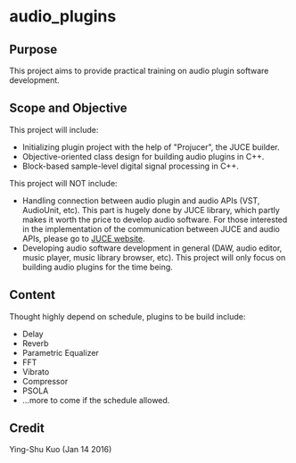 # audio_plugins

## Purpose

This project aims to provide practical training on audio plugin software development.

## Scope and Objective

This project will include:
* Initializing plugin project with the help of "Projucer", the JUCE builder.
* Objective-oriented class design for building audio plugins in C++.
* Block-based sample-level digital signal processing in C++.

This project will NOT include:
* Handling connection between audio plugin and audio APIs (VST, AudioUnit, etc). This part is hugely done by JUCE library, which partly makes it worth the price to develop audio software. For those interested in the implementation of the communication between JUCE and audio APIs, please go to [JUCE website](http://www.juce.com).
* Developing audio software development in general (DAW, audio editor, music player, music library browser, etc). This project will only focus on building audio plugins for the time being.

## Content

Thought highly depend on schedule, plugins to be build include:
* Delay
* Reverb
* Parametric Equalizer
* FFT
* Vibrato
* Compressor
* PSOLA
* ...more to come if the schedule allowed.

## Credit
Ying-Shu Kuo (Jan 14 2016)